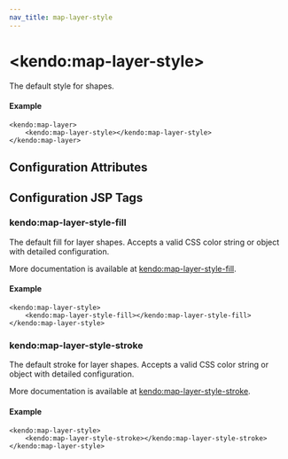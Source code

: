 ```yaml
---
nav_title: map-layer-style
---
```


# \<kendo:map-layer-style\>

The default style for shapes.

#### Example
    <kendo:map-layer>
        <kendo:map-layer-style></kendo:map-layer-style>
    </kendo:map-layer>

## Configuration Attributes


##  Configuration JSP Tags

### kendo:map-layer-style-fill

The default fill for layer shapes.
Accepts a valid CSS color string or object with detailed configuration.

More documentation is available at [kendo:map-layer-style-fill](/kendo-ui/api/wrappers/jsp/map/layer-style-fill).

#### Example

    <kendo:map-layer-style>
        <kendo:map-layer-style-fill></kendo:map-layer-style-fill>
    </kendo:map-layer-style>

### kendo:map-layer-style-stroke

The default stroke for layer shapes.
Accepts a valid CSS color string or object with detailed configuration.

More documentation is available at [kendo:map-layer-style-stroke](/kendo-ui/api/wrappers/jsp/map/layer-style-stroke).

#### Example

    <kendo:map-layer-style>
        <kendo:map-layer-style-stroke></kendo:map-layer-style-stroke>
    </kendo:map-layer-style>

